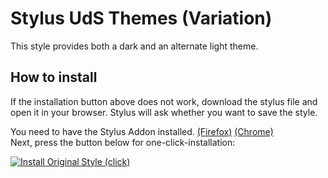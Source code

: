 # Stylus UdS Themes (Variation)

This style provides both a dark and an alternate light theme.

## How to install

If the installation button above does not work, download the stylus file and open it in your browser. Stylus will ask whether you want to save the style.

You need to have the Stylus Addon installed. [(Firefox)] [(Chrome)]  
Next, press the button below for one-click-installation:  

[![Install Original Style (click)](https://img.shields.io/badge/Install%20directly%20with-Stylus-238b8b.svg)](https://github.com/david-prv/stylus_cms-sic-saarland-theme/blob/main/cms-sic-saarland.user.styl)

[(Firefox)]: https://addons.mozilla.org/en-US/firefox/addon/styl-us/
[(Chrome)]: https://chrome.google.com/webstore/detail/stylus/clngdbkpkpeebahjckkjfobafhncgmne
